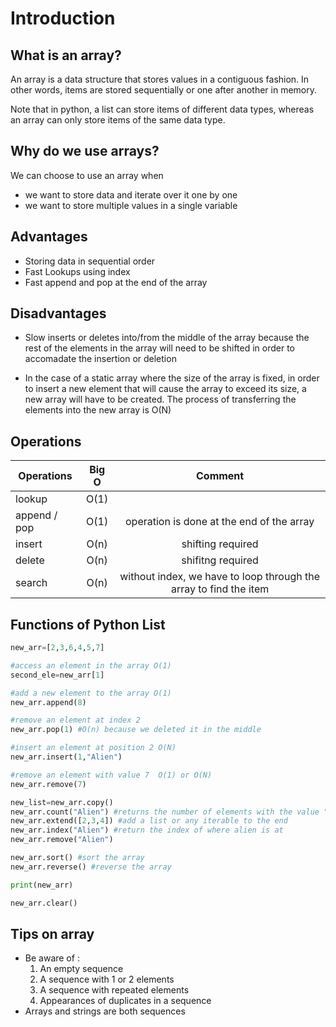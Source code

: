 # Introduction 

## What is an array?
An array is a data structure that stores values in a contiguous fashion. In other words, items are stored sequentially or one after another in memory.

Note that in python, a list can store items of different data types, whereas an array can only store items of the same data type.

## Why do we use arrays?
We can choose to use an array when 
* we want to store data and iterate over it one by one 
* we want to store multiple values in a single variable 

## Advantages 

* Storing data in sequential order 
* Fast Lookups using index 
* Fast append and pop at the end of the array


## Disadvantages 
* Slow inserts or deletes into/from the middle of the array because the rest of the elements in the array will need to be shifted in order to accomadate the insertion or deletion

* In the case of a static array where the size of the array is fixed, in order to insert a new element that will cause the array to exceed its size, a new array will have to be created. The process of transferring the elements into the new array is O(N)

## Operations
| Operations    | Big O  | Comment  |
| ------------- |:-------------:| :-------------:| 
| lookup        |  O(1)         |                |
| append / pop       | O(1)      |    operation is done at the end of the array                |
| insert        | O(n)      | shifting required     |
| delete        | O(n)      | shifitng required    |
| search        |O(n)       | without index, we have to loop through the array to find the item|

## Functions of Python List 
```python
new_arr=[2,3,6,4,5,7]

#access an element in the array O(1)
second_ele=new_arr[1]

#add a new element to the array O(1)
new_arr.append(8)

#remove an element at index 2 
new_arr.pop(1) #O(n) because we deleted it in the middle

#insert an element at position 2 O(N)
new_arr.insert(1,"Alien")

#remove an element with value 7  O(1) or O(N)
new_arr.remove(7)

new_list=new_arr.copy()
new_arr.count("Alien") #returns the number of elements with the value "Alien" in the array
new_arr.extend([2,3,4]) #add a list or any iterable to the end 
new_arr.index("Alien") #return the index of where alien is at 
new_arr.remove("Alien")

new_arr.sort() #sort the array 
new_arr.reverse() #reverse the array 

print(new_arr)

new_arr.clear()

```

## Tips on array
* Be aware of :
    1. An empty sequence 
    2. A sequence with 1 or 2 elements
    3. A sequence with repeated elements
    4. Appearances of duplicates in a sequence
* Arrays and strings are both sequences
